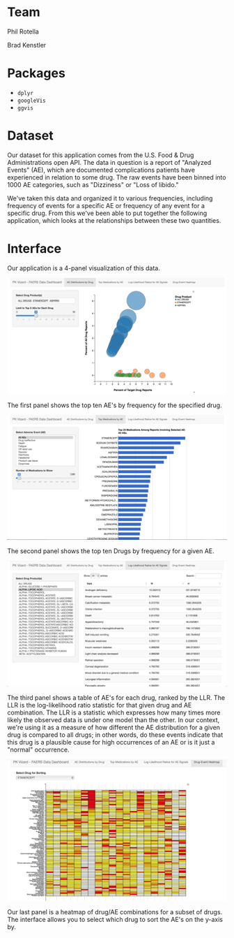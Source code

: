  # Team
 Phil Rotella
 
 Brad Kenstler
 
 # Packages
* `dplyr`
* `googleVis`
* `ggvis`

 # Dataset
 Our dataset for this application comes from the U.S. Food & Drug Administrations open API.
 The data in question is a report of "Analyzed Events" (AE), which are documented complications patients have experienced in relation to some drug.
 The raw events have been binned into 1000 AE categories, such as "Dizziness" or "Loss of libido."
 
 We've taken this data and organized it to various frequencies, including frequency of events for a specific AE or frequency of any event for a specific drug.
 From this we've been able to put together the following application, which looks at the relationships between these two quantities.
 
 # Interface
 
 Our application is a 4-panel visualization of this data.
 
<img src="images/s1.png"/>

The first panel shows the top ten AE's by frequency for the specified drug.

<img src="images/s2.png"/>

The second panel shows the top ten Drugs by frequency for a given AE.

<img src="images/s3.png"/>

The third panel shows a table of AE's for each drug, ranked by the LLR. The LLR is the log-likelihood ratio statistic for that given drug and AE combination. The LLR is a statistic which expresses how many times more likely the observed data is under one model than the other. In our context, we're using it as a measure of how different the AE distribution for a given drug is compared to all drugs; in other words, do these events indicate that this drug is a plausible cause for high occurrences of an AE or is it just a "normal" occurrence.

<img src="images/s4.png"/>

Our last panel is a heatmap of drug/AE combinations for a subset of drugs. The interface allows you to select which drug to sort the AE's on the y-axis by.

